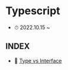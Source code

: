 # Typescript

- ⏱ 2022.10.15 ~

## INDEX

- 📌 [Type vs Interface](https://github.com/YooJinRa/til/tree/main/Typescript/Type_Interface.md)
